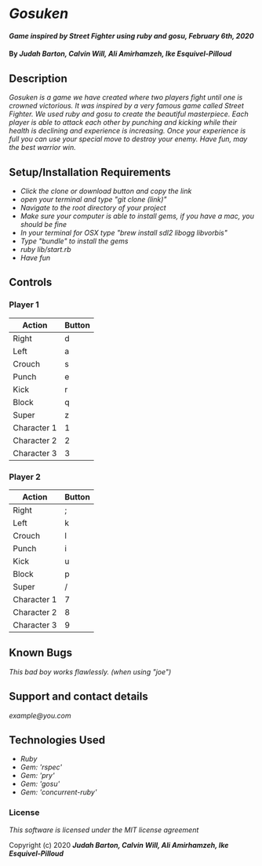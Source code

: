 # _Gosuken_

#### _Game inspired by Street Fighter using ruby and gosu, February 6th, 2020_

#### By _**Judah Barton, Calvin Will, Ali Amirhamzeh, Ike Esquivel-Pilloud**_

## Description

_Gosuken is a game we have created where two players fight until one is crowned victorious. It was inspired by a very famous game called Street Fighter. We used ruby and gosu to create the beautiful masterpiece. Each player is able to attack each other by punching and kicking while their health is declining and experience is increasing. Once your experience is full you can use your special move to destroy your enemy. Have fun, may the best warrior win._

## Setup/Installation Requirements
* _Click the clone or download button and copy the link_
* _open your terminal and type "git clone (link)"_
* _Navigate to the root directory of your project_
* _Make sure your computer is able to install gems, if you have a mac, you should be fine_
* _In your terminal for OSX type "brew install sdl2 libogg libvorbis"_
* _Type "bundle" to install the gems_
* _ruby lib/start.rb_
* _Have fun_

## Controls

### Player 1

|  Action | Button  |
|---|---|
| Right | d |
| Left | a |
| Crouch | s |
| Punch | e |
| Kick | r |
| Block | q |
| Super | z |
| Character 1 | 1 |
| Character 2 | 2 |
| Character 3 | 3 |

### Player 2

|  Action | Button  |
|---|---|
| Right | ; |
| Left | k |
| Crouch | l |
| Punch | i |
| Kick | u |
| Block | p |
| Super | / |
| Character 1 | 7 |
| Character 2 | 8 |
| Character 3 | 9 |


## Known Bugs

_This bad boy works flawlessly. (when using "joe")_

## Support and contact details

_example@you.com_

## Technologies Used

* _Ruby_
* _Gem: 'rspec'_
* _Gem: 'pry'_
* _Gem: 'gosu'_
* _Gem: 'concurrent-ruby'_


### License

*This software is licensed under the MIT license agreement*

Copyright (c) 2020 **_Judah Barton, Calvin Will, Ali Amirhamzeh, Ike Esquivel-Pilloud_**
